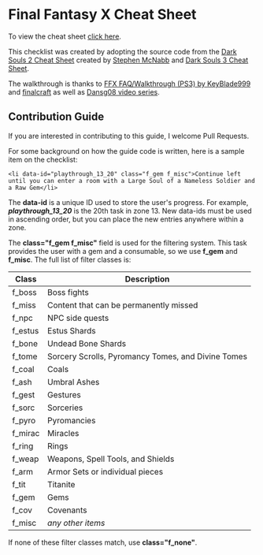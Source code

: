 # Final Fantasy X Cheat Sheet

To view the cheat sheet [click here](https://drunktraveler.github.io/).

This checklist was created by adopting the source code from the [Dark Souls 2 Cheat Sheet](https://github.com/smcnabb/dark-souls-2-cheat-sheet/tree/gh-pages) created by [Stephen McNabb](https://github.com/smcnabb) and [Dark Souls 3 Cheat Sheet](https://https://github.com/ZKjellberg/dark-souls-3-cheat-sheet).

The walkthrough is thanks to [FFX FAQ/Walkthrough (PS3) by KeyBlade999](https://gamefaqs.gamespot.com/ps3/643146-final-fantasy-x-x-2-hd-remaster/faqs/69037) and [finalcraft](http://www.finalcraft.com/final-fantasy-x/komplettloesung/) as well as [Dansg08 video series](https://www.youtube.com/watch?v=03HaLMNJWWk&list=PL9wpzJw8GKy74rLqQv7OH9v94Hj8qQWps&index=1).

## Contribution Guide

If you are interested in contributing to this guide, I welcome Pull Requests.

For some background on how the guide code is written, here is a sample item on the checklist:

```
<li data-id="playthrough_13_20" class="f_gem f_misc">Continue left until you can enter a room with a Large Soul of a Nameless Soldier and a Raw Gem</li>
```

The **data-id** is a unique ID used to store the user's progress. For example, ***playthrough_13_20*** is the 20th task in zone 13. New data-ids must be used in ascending order, but you can place the new entries anywhere within a zone.

The **class="f_gem f_misc"** field is used for the filtering system. This task provides the user with a gem and a consumable, so we use **f_gem** and **f_misc**. The full list of filter classes is:

| Class   | Description |
|---      |--- |
| f_boss  | Boss fights |
| f_miss  | Content that can be permanently missed |
| f_npc   | NPC side quests |
| f_estus | Estus Shards |
| f_bone  | Undead Bone Shards |
| f_tome  | Sorcery Scrolls, Pyromancy Tomes, and Divine Tomes |
| f_coal  | Coals |
| f_ash   | Umbral Ashes |
| f_gest  | Gestures |
| f_sorc  | Sorceries |
| f_pyro  | Pyromancies |
| f_mirac | Miracles |
| f_ring  | Rings |
| f_weap  | Weapons, Spell Tools, and Shields |
| f_arm   | Armor Sets or individual pieces |
| f_tit   | Titanite |
| f_gem   | Gems |
| f_cov   | Covenants |
| f_misc  | *any other items* |

If none of these filter classes match, use **class="f_none"**.
